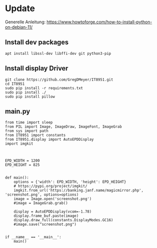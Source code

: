 # Update
Generelle Anleitung: https://www.howtoforge.com/how-to-install-python-on-debian-11/

## Install dev packages 
```
apt install libssl-dev libffi-dev git python3-pip
```
## Install display Driver
```
git clone https://github.com/GregDMeyer/IT8951.git
cd IT8951
sudo pip install -r requirements.txt
sudo pip install ./
sudo pip install pillow
```

## main.py
```
from time import sleep
from PIL import Image, ImageDraw, ImageFont, ImageGrab
from sys import path
from IT8951 import constants
from IT8951.display import AutoEPDDisplay
import imgkit



EPD_WIDTH = 1200
EPD_HEIGHT = 825


def main():
    options = {'width': EPD_WIDTH, 'height': EPD_HEIGHT}
    # https://pypi.org/project/imgkit/
    imgkit.from_url('https://banking.janf.name/magicmirror.php', 'screenshot.png', options=options)
    image = Image.open('screenshot.png')
    #image = ImageGrab.grab()

    display = AutoEPDDisplay(vcom=-1.78)
    display.frame_buf.paste(image)
    display.draw_full(constants.DisplayModes.GC16)
    #image.save("screenshot.png")


if __name__ == '__main__':
    main()

```
